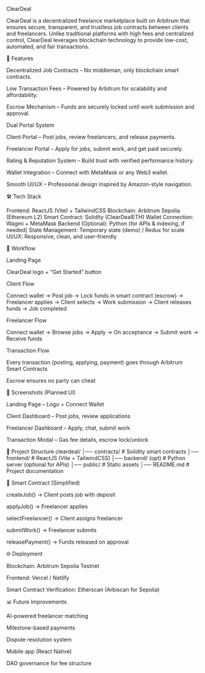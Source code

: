 ClearDeal

ClearDeal is a decentralized freelance marketplace built on Arbitrum that ensures secure, transparent, and trustless job contracts between clients and freelancers. Unlike traditional platforms with high fees and centralized control, ClearDeal leverages blockchain technology to provide low-cost, automated, and fair transactions.

🚀 Features

Decentralized Job Contracts – No middleman, only blockchain smart contracts.

Low Transaction Fees – Powered by Arbitrum for scalability and affordability.

Escrow Mechanism – Funds are securely locked until work submission and approval.

Dual Portal System

Client Portal – Post jobs, review freelancers, and release payments.

Freelancer Portal – Apply for jobs, submit work, and get paid securely.

Rating & Reputation System – Build trust with verified performance history.

Wallet Integration – Connect with MetaMask or any Web3 wallet.

Smooth UI/UX – Professional design inspired by Amazon-style navigation.

🛠 Tech Stack

Frontend: ReactJS (Vite) + TailwindCSS
Blockchain: Arbitrum Sepolia (Ethereum L2)
Smart Contract: Solidity (ClearDealETH)
Wallet Connection: Wagmi + MetaMask
Backend (Optional): Python (for APIs & indexing, if needed)
State Management: Temporary state (demo) / Redux for scale
UI/UX: Responsive, clean, and user-friendly

🔄 Workflow

Landing Page

ClearDeal logo + “Get Started” button

Client Flow

Connect wallet → Post job → Lock funds in smart contract (escrow) → Freelancer applies → Client selects → Work submission → Client releases funds → Job completed

Freelancer Flow

Connect wallet → Browse jobs → Apply → On acceptance → Submit work → Receive funds

Transaction Flow

Every transaction (posting, applying, payment) goes through Arbitrum Smart Contracts

Escrow ensures no party can cheat

📸 Screenshots (Planned UI)

Landing Page – Logo + Connect Wallet

Client Dashboard – Post jobs, review applications

Freelancer Dashboard – Apply, chat, submit work

Transaction Modal – Gas fee details, escrow lock/unlock

📂 Project Structure
cleardeal/
│── contracts/        # Solidity smart contracts
│── frontend/         # ReactJS (Vite + TailwindCSS)
│── backend/ (opt)    # Python server (optional for APIs)
│── public/           # Static assets
│── README.md         # Project documentation

📜 Smart Contract (Simplified)

createJob() → Client posts job with deposit

applyJob() → Freelancer applies

selectFreelancer() → Client assigns freelancer

submitWork() → Freelancer submits

releasePayment() → Funds released on approval

🌐 Deployment

Blockchain: Arbitrum Sepolia Testnet

Frontend: Vercel / Netlify

Smart Contract Verification: Etherscan (Arbiscan for Sepolia)

📊 Future Improvements

AI-powered freelancer matching

Milestone-based payments

Dispute resolution system

Mobile app (React Native)

DAO governance for fee structure
